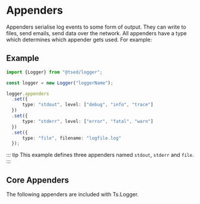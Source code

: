 # Appenders

Appenders serialise log events to some form of output. They can write to files, send emails, send data over the network. All appenders have a type which determines which appender gets used. For example:

## Example

```typescript
import {Logger} from "@tsed/logger";

const logger = new Logger("loggerName");

logger.appenders
  .set({
      type: "stdout", level: ["debug", "info", "trace"]
  })
  .set({
      type: "stderr", level: ["error", "fatal", "warn"]
  })
  .set({
      type: "file", filename: "logfile.log"
  });
```

::: tip
This example defines three appenders named `stdout`, `stderr` and `file`.
:::

## Core Appenders

The following appenders are included with Ts.Logger.

<ApiList query="symbolName: Appender AND symbolType: class" />
